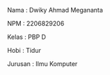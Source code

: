 Nama    : Dwiky Ahmad Megananta

NPM     : 2206829206

Kelas   : PBP D

Hobi    : Tidur

Jurusan : Ilmu Komputer